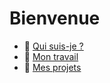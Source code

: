 # Bienvenue

+ 👨 [Qui suis-je ?](https://jasonchampagne.fr/bio)
+ 🏢 [Mon travail](https://jasonchampagne.fr/travail)
+ 💙 [Mes projets](https://jasonchampagne.fr/projets)
